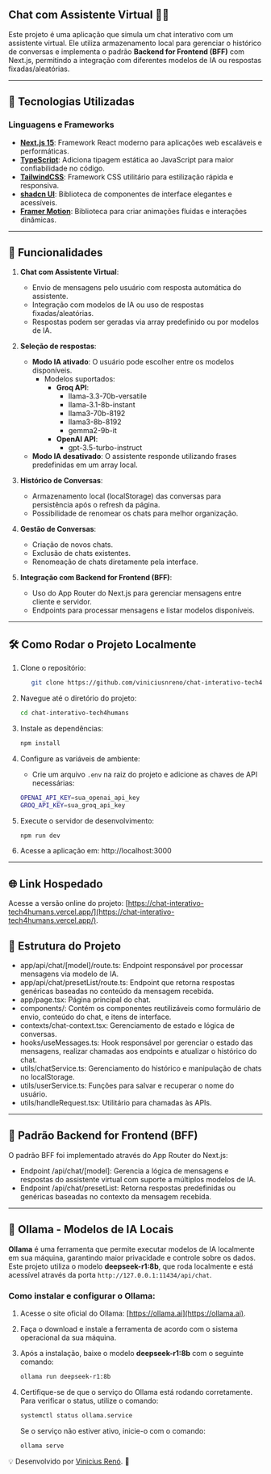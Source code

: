 ## Chat com Assistente Virtual 🤖💬

Este projeto é uma aplicação que simula um chat interativo com um assistente virtual. Ele utiliza armazenamento local para gerenciar o histórico de conversas e implementa o padrão **Backend for Frontend (BFF)** com Next.js, permitindo a integração com diferentes modelos de IA ou respostas fixadas/aleatórias.

---

## 🚀 Tecnologias Utilizadas

### Linguagens e Frameworks

- **[Next.js 15](https://nextjs.org/)**: Framework React moderno para aplicações web escaláveis e performáticas.
- **[TypeScript](https://www.typescriptlang.org/)**: Adiciona tipagem estática ao JavaScript para maior confiabilidade no código.
- **[TailwindCSS](https://tailwindcss.com/)**: Framework CSS utilitário para estilização rápida e responsiva.
- **[shadcn UI](https://shadcn.dev/)**: Biblioteca de componentes de interface elegantes e acessíveis.
- **[Framer Motion](https://www.framer.com/motion/)**: Biblioteca para criar animações fluidas e interações dinâmicas.

---

## 📝 Funcionalidades

1. **Chat com Assistente Virtual**:

   - Envio de mensagens pelo usuário com resposta automática do assistente.
   - Integração com modelos de IA ou uso de respostas fixadas/aleatórias.
   - Respostas podem ser geradas via array predefinido ou por modelos de IA.

2. **Seleção de respostas**:

   - **Modo IA ativado**: O usuário pode escolher entre os modelos disponíveis.
     - Modelos suportados:
       - **Groq API**:
         - llama-3.3-70b-versatile
         - llama-3.1-8b-instant
         - llama3-70b-8192
         - llama3-8b-8192
         - gemma2-9b-it
       - **OpenAI API**:
         - gpt-3.5-turbo-instruct
   - **Modo IA desativado**: O assistente responde utilizando frases predefinidas em um array local.

3. **Histórico de Conversas**:

   - Armazenamento local (localStorage) das conversas para persistência após o refresh da página.
   - Possibilidade de renomear os chats para melhor organização.

4. **Gestão de Conversas**:

   - Criação de novos chats.
   - Exclusão de chats existentes.
   - Renomeação de chats diretamente pela interface.

5. **Integração com Backend for Frontend (BFF)**:
   - Uso do App Router do Next.js para gerenciar mensagens entre cliente e servidor.
   - Endpoints para processar mensagens e listar modelos disponíveis.

---

## 🛠️ Como Rodar o Projeto Localmente

1. Clone o repositório:

   ```bash
      git clone https://github.com/viniciusnreno/chat-interativo-tech4humans.git
   ```

2. Navegue até o diretório do projeto:

   ```bash
   cd chat-interativo-tech4humans
   ```

3. Instale as dependências:

   ```bash
   npm install
   ```

4. Configure as variáveis de ambiente:

   - Crie um arquivo `.env` na raiz do projeto e adicione as chaves de API necessárias:

   ```bash
   OPENAI_API_KEY=sua_openai_api_key
   GROQ_API_KEY=sua_groq_api_key
   ```

6. Execute o servidor de desenvolvimento:

   ```bash
   npm run dev
   ```

7. Acesse a aplicação em: http://localhost:3000

---

## 🌐 Link Hospedado

Acesse a versão online do projeto: [https://chat-interativo-tech4humans.vercel.app/](https://chat-interativo-tech4humans.vercel.app/).

## 🌟 Estrutura do Projeto

- app/api/chat/[model]/route.ts: Endpoint responsável por processar mensagens via modelo de IA.
- app/api/chat/presetList/route.ts: Endpoint que retorna respostas genéricas baseadas no conteúdo da mensagem recebida.
- app/page.tsx: Página principal do chat.
- components/: Contém os componentes reutilizáveis como formulário de envio, conteúdo do chat, e itens de interface.
- contexts/chat-context.tsx: Gerenciamento de estado e lógica de conversas.
- hooks/useMessages.ts: Hook responsável por gerenciar o estado das mensagens, realizar chamadas aos endpoints e atualizar o histórico do chat.
- utils/chatService.ts: Gerenciamento do histórico e manipulação de chats no localStorage.
- utils/userService.ts: Funções para salvar e recuperar o nome do usuário.
- utils/handleRequest.tsx: Utilitário para chamadas às APIs.

---

## 📜 Padrão Backend for Frontend (BFF)

O padrão BFF foi implementado através do App Router do Next.js:

- Endpoint /api/chat/[model]: Gerencia a lógica de mensagens e respostas do assistente virtual com suporte a múltiplos modelos de IA.
- Endpoint /api/chat/presetList: Retorna respostas predefinidas ou genéricas baseadas no contexto da mensagem recebida.

---

## 🤖 Ollama - Modelos de IA Locais

**Ollama** é uma ferramenta que permite executar modelos de IA localmente em sua máquina, garantindo maior privacidade e controle sobre os dados. Este projeto utiliza o modelo **deepseek-r1:8b**, que roda localmente e está acessível através da porta `http://127.0.0.1:11434/api/chat`.

### Como instalar e configurar o Ollama:

1. Acesse o site oficial do Ollama: [https://ollama.ai](https://ollama.ai).
2. Faça o download e instale a ferramenta de acordo com o sistema operacional da sua máquina.
3. Após a instalação, baixe o modelo **deepseek-r1:8b** com o seguinte comando:
   
   ```bash
   ollama run deepseek-r1:8b
   ```
   
4. Certifique-se de que o serviço do Ollama está rodando corretamente. Para verificar o status, utilize o comando:

   ```bash
   systemctl status ollama.service
   ```
   
   Se o serviço não estiver ativo, inicie-o com o comando:
   
   ```bash
   ollama serve
   ```

💡 Desenvolvido por [Vinicius Renó](https://viniciusreno.vercel.app/). 🚀
